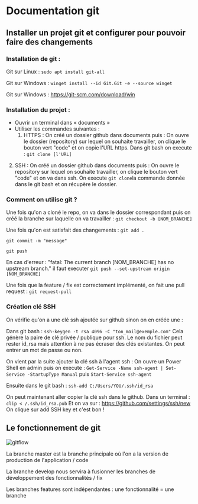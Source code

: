 # Documentation git 

## Installer un projet git et configurer pour pouvoir faire des changements

### Installation de git : 
Git sur Linux : ```sudo apt install git-all```

Git sur Windows : ```winget install --id Git.Git -e --source winget```

Git sur Windows : https://git-scm.com/download/win

### Installation du projet :

* Ouvrir un terminal dans « documents »
* Utiliser les commandes suivantes :
    1. HTTPS :
On créé un dossier github dans documents puis :
On ouvre le dossier (repository) sur lequel on souhaite travailler, on clique le bouton vert "code" et on copie l'URL https. 
Dans git bash on execute : ```git clone [l'URL]```

 2. SSH : 
On créé un dossier github dans documents puis :
On ouvre le repository sur lequel on souhaite travailler, on clique le bouton vert "code" et on va dans ssh. 
On execute ```git clone```la commande donnée dans le git bash et on récupère le dossier.

### Comment on utilise git ?
Une fois qu'on a cloné le repo, on va dans le dossier correspondant puis on créé la branche sur laquelle on va travailler : 
```git checkout -b [NOM_BRANCHE]```

Une fois qu'on est satisfait des changements : 
```git add .```

```git commit -m "message"```

```git push```

En cas d'erreur : "fatal: The current branch [NOM_BRANCHE] has no upstream branch." il faut executer ```git push --set-upstream origin [NOM_BRANCHE]```

Une fois que la feature / fix est correctement implémenté, on fait une pull request : ```git request-pull```

### Création clé SSH
On vérifie qu'on a une clé ssh ajoutée sur github sinon on en créée une : 

Dans git bash : ```ssh-keygen -t rsa 4096 -C "ton_mail@exemple.com"```
Cela génère la paire de clé privée / publique pour ssh.
Le nom du fichier peut rester id_rsa mais attention à ne pas écraser des clés existantes.
On peut entrer un mot de passe ou non.

On vient par la suite ajouter la clé ssh à l'agent ssh :
On ouvre un Power Shell en admin puis on execute : ```Get-Service -Name ssh-agent | Set-Service -StartupType Manual``` puis ```Start-Service ssh-agent```

Ensuite dans le git bash : ```ssh-add C:/Users/YOU/.ssh/id_rsa```

On peut maintenant aller copier la clé ssh dans le github. Dans un terminal : ```clip < /.ssh/id_rsa.pub```
Et on va sur : https://github.com/settings/ssh/new
On clique sur add SSH key et c'est bon !

## Le fonctionnement de git

![gitflow](https://github.com/AdrienVerstrepen/SDN/assets/145664365/9832e51e-4314-42d9-9eb9-a1702ceda1e0)

La branche master est la branche principale où l'on a la version de production de l'application / code

La branche develop nous servira à fusionner les branches de développement des fonctionnalités / fix

Les branches features sont indépendantes : une fonctionnalité = une branche
